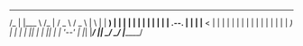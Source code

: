 

 __   ____    __    ___     ___    _______  
/_ | |___ \  /_ |  / _ \   / _ \  |       \ 
 | |   __) |  | | | | | | | | | | |  .--.  |
 | |  |__ <   | | | | | | | | | | |  |  |  |
 | |  ___) |  | | | |_| | | |_| | |  '--'  |
 |_| |____/   |_|  \___/   \___/  |_______/ 
                                            

